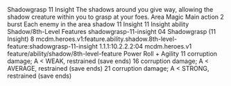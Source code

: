 <ability>
  <name>Shadowgrasp</name>
  <cost>11 Insight</cost>
  <flavor>The shadows around you give way, allowing the shadow creature within you to grasp at your foes.</flavor>
  <keywords>
    <keyword>Area</keyword>
    <keyword>Magic</keyword>
  </keywords>
  <type>Main action</type>
  <distance>2 burst</distance>
  <target>Each enemy in the area</target>
  <metadata>
    <class>shadow</class>
    <cost>11 Insight</cost>
    <cost_amount>11</cost_amount>
    <cost_resource>Insight</cost_resource>
    <feature_type>ability</feature_type>
    <file_dpath>Shadow/8th-Level Features</file_dpath>
    <item_id>shadowgrasp-11-insight</item_id>
    <item_index>04</item_index>
    <item_name>Shadowgrasp (11 Insight)</item_name>
    <level>8</level>
    <scc>mcdm.heroes.v1:feature.ability.shadow.8th-level-feature:shadowgrasp-11-insight</scc>
    <scdc>1.1.1:10.2.2.2:04</scdc>
    <source>mcdm.heroes.v1</source>
    <type>feature/ability/shadow/8th-level-feature</type>
  </metadata>
  <effects>
    <effect type="roll">
      <roll>Power Roll + Agility</roll>
      <t1>11 corruption damage; A &lt; WEAK, restrained (save ends)</t1>
      <t2>16 corruption damage; A &lt; AVERAGE, restrained (save ends)</t2>
      <t3>21 corruption damage; A &lt; STRONG, restrained (save ends)</t3>
    </effect>
  </effects>
</ability>

